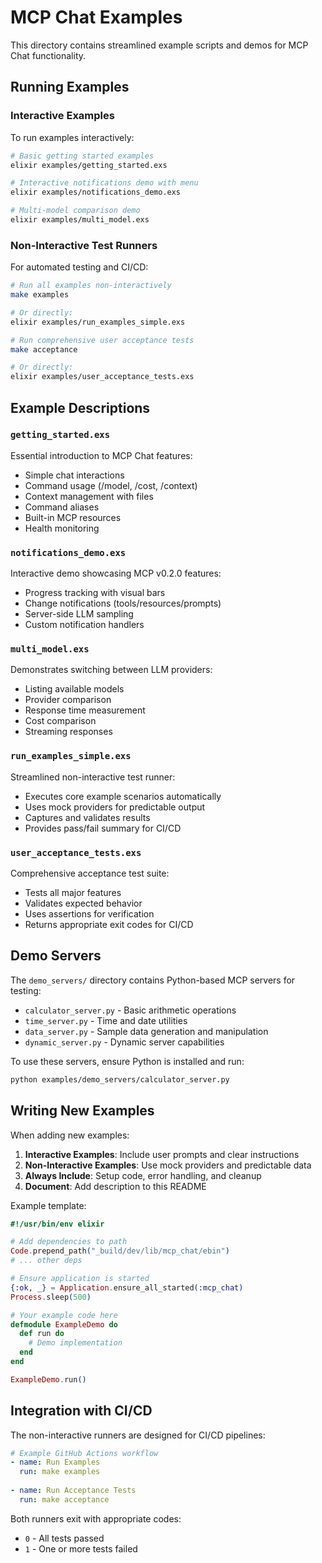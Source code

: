 # MCP Chat Examples

This directory contains streamlined example scripts and demos for MCP Chat functionality.

## Running Examples

### Interactive Examples

To run examples interactively:

```bash
# Basic getting started examples
elixir examples/getting_started.exs

# Interactive notifications demo with menu
elixir examples/notifications_demo.exs

# Multi-model comparison demo
elixir examples/multi_model.exs
```

### Non-Interactive Test Runners

For automated testing and CI/CD:

```bash
# Run all examples non-interactively
make examples

# Or directly:
elixir examples/run_examples_simple.exs

# Run comprehensive user acceptance tests
make acceptance

# Or directly:
elixir examples/user_acceptance_tests.exs
```

## Example Descriptions

### `getting_started.exs`
Essential introduction to MCP Chat features:
- Simple chat interactions
- Command usage (/model, /cost, /context)
- Context management with files
- Command aliases
- Built-in MCP resources
- Health monitoring

### `notifications_demo.exs`
Interactive demo showcasing MCP v0.2.0 features:
- Progress tracking with visual bars
- Change notifications (tools/resources/prompts)
- Server-side LLM sampling
- Custom notification handlers

### `multi_model.exs`
Demonstrates switching between LLM providers:
- Listing available models
- Provider comparison
- Response time measurement
- Cost comparison
- Streaming responses

### `run_examples_simple.exs`
Streamlined non-interactive test runner:
- Executes core example scenarios automatically
- Uses mock providers for predictable output
- Captures and validates results
- Provides pass/fail summary for CI/CD

### `user_acceptance_tests.exs`
Comprehensive acceptance test suite:
- Tests all major features
- Validates expected behavior
- Uses assertions for verification
- Returns appropriate exit codes for CI/CD

## Demo Servers

The `demo_servers/` directory contains Python-based MCP servers for testing:

- `calculator_server.py` - Basic arithmetic operations
- `time_server.py` - Time and date utilities  
- `data_server.py` - Sample data generation and manipulation
- `dynamic_server.py` - Dynamic server capabilities

To use these servers, ensure Python is installed and run:

```bash
python examples/demo_servers/calculator_server.py
```

## Writing New Examples

When adding new examples:

1. **Interactive Examples**: Include user prompts and clear instructions
2. **Non-Interactive Examples**: Use mock providers and predictable data
3. **Always Include**: Setup code, error handling, and cleanup
4. **Document**: Add description to this README

Example template:

```elixir
#!/usr/bin/env elixir

# Add dependencies to path
Code.prepend_path("_build/dev/lib/mcp_chat/ebin")
# ... other deps

# Ensure application is started
{:ok, _} = Application.ensure_all_started(:mcp_chat)
Process.sleep(500)

# Your example code here
defmodule ExampleDemo do
  def run do
    # Demo implementation
  end
end

ExampleDemo.run()
```

## Integration with CI/CD

The non-interactive runners are designed for CI/CD pipelines:

```yaml
# Example GitHub Actions workflow
- name: Run Examples
  run: make examples
  
- name: Run Acceptance Tests
  run: make acceptance
```

Both runners exit with appropriate codes:
- `0` - All tests passed
- `1` - One or more tests failed
